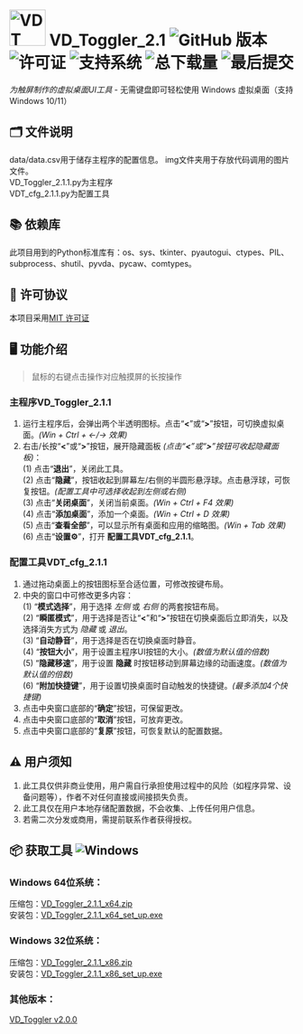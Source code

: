 # <img width="64" height="64" alt="VDT" src="https://github.com/user-attachments/assets/65090833-0ba9-41f2-b7b8-3d79ce2b9723" /> VD_Toggler_2.1 ![GitHub 版本](https://img.shields.io/github/v/release/DaHedan/VD_Toggler) ![许可证](https://img.shields.io/github/license/DaHedan/VD_Toggler) ![支持系统](https://img.shields.io/badge/OS-Windows_10/11-blue??logo=windows) ![总下载量](https://img.shields.io/github/downloads/DaHedan/VD_Toggler/total) ![最后提交](https://img.shields.io/github/last-commit/DaHedan/VD_Toggler)
_为触屏制作的虚拟桌面UI工具_ - 无需键盘即可轻松使用 Windows 虚拟桌面（支持 Windows 10/11）
## 🗂️ 文件说明
data/data.csv用于储存主程序的配置信息。
img文件夹用于存放代码调用的图片文件。  
VD_Toggler_2.1.1.py为主程序  
VDT_cfg_2.1.1.py为配置工具  
## 📚 依赖库
此项目用到的Python标准库有：os、sys、tkinter、pyautogui、ctypes、PIL、subprocess、shutil、pyvda、pycaw、comtypes。
## 📜 许可协议
本项目采用[MIT 许可证](https://github.com/DaHedan/VD_Toggler/blob/main/LICENSE)
## 🖥️ 功能介绍
> 鼠标的右键点击操作对应触摸屏的长按操作
### 主程序VD_Toggler_2.1.1
1.	运行主程序后，会弹出两个半透明图标。点击“__<__”或“__>__”按钮，可切换虚拟桌面。_(Win + Ctrl + ←/→ 效果)_
2.	右击/长按“__<__”或“__>__”按钮，展开隐藏面板 _(点击“__<__”或“__>__”按钮可收起隐藏面板)_：  
   (1) 点击“__退出__”，关闭此工具。  
   (2) 点击“__隐藏__”，按钮收起到屏幕左/右侧的半圆形悬浮球。点击悬浮球，可恢复按钮。_(配置工具中可选择收起到左侧或右侧)_  
   (3) 点击“__关闭桌面__”，关闭当前桌面。_(Win + Ctrl + F4 效果)_  
   (4) 点击“__添加桌面__”，添加一个桌面。_(Win + Ctrl + D 效果)_  
   (5) 点击“__查看全部__”，可以显示所有桌面和应用的缩略图。_(Win + Tab 效果)_   
   (6) 点击“__设置⚙️__”，打开 __配置工具VDT_cfg_2.1.1__。
### 配置工具VDT_cfg_2.1.1
1. 通过拖动桌面上的按钮图标至合适位置，可修改按键布局。
2. 中央的窗口中可修改更多内容：  
   (1) “__模式选择__”，用于选择 _左侧_ 或 _右侧_ 的两套按钮布局。  
   (2) “__瞬匿模式__”，用于选择是否让“__<__”和“__>__”按钮在切换桌面后立即消失，以及选择消失方式为 _隐藏_ 或 _退出_。  
   (3) “__自动静音__”，用于选择是否在切换桌面时静音。  
   (4) “__按钮大小__”，用于设置主程序UI按钮的大小。_(数值为默认值的倍数)_  
   (5) “__隐藏移速__”，用于设置 __隐藏__ 时按钮移动到屏幕边缘的动画速度。_(数值为默认值的倍数)_  
   (6) “__附加快捷键__”，用于设置切换桌面时自动触发的快捷键。_(最多添加4个快捷键)_  
4. 点击中央窗口底部的“__确定__”按钮，可保留更改。  
5. 点击中央窗口底部的“__取消__”按钮，可放弃更改。  
6. 点击中央窗口底部的“__复原__”按钮，可恢复默认的配置数据。
## ⚠️ 用户须知
1. 此工具仅供非商业使用，用户需自行承担使用过程中的风险（如程序异常、设备问题等），作者不对任何直接或间接损失负责。  
2. 此工具仅在用户本地存储配置数据，不会收集、上传任何用户信息。  
3. 若需二次分发或商用，需提前联系作者获得授权。  
## 📦 获取工具 ![Windows](https://img.shields.io/badge/下载-Windows_应用程序-blue?logo=windows)
### Windows 64位系统：  
压缩包：[VD_Toggler_2.1.1_x64.zip](https://github.com/DaHedan/VD_Toggler/releases/download/v2.1.1/VD_Toggler_2.1.1_x64.zip)  
安装包：[VD_Toggler_2.1.1_x64_set_up.exe](https://github.com/DaHedan/VD_Toggler/releases/download/v2.1.1/VD_Toggler_2.1.1_x64_set_up.exe)
### Windows 32位系统：  
压缩包：[VD_Toggler_2.1.1_x86.zip](https://github.com/DaHedan/VD_Toggler/releases/download/v2.1.1/VD_Toggler_2.1.1_x86.zip)  
安装包：[VD_Toggler_2.1.1_x86_set_up.exe](https://github.com/DaHedan/VD_Toggler/releases/download/v2.1.1/VD_Toggler_2.1.1_x86_set_up.exe)

### 其他版本：  
[VD_Toggler v2.0.0](https://github.com/DaHedan/VD_Toggler/releases/tag/v2.0.0)
